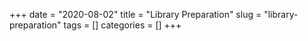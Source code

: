 +++ 
date = "2020-08-02"
title = "Library Preparation"
slug = "library-preparation" 
tags = []
categories = []
+++

